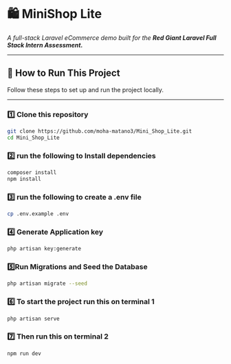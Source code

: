 # 🛍️ MiniShop Lite  
*A full-stack Laravel eCommerce demo built for the **Red Giant Laravel Full Stack Intern Assessment.***

---

## 🚀 How to Run This Project

Follow these steps to set up and run the project locally.

---

### 1️⃣ Clone this repository
```bash
git clone https://github.com/moha-matano3/Mini_Shop_Lite.git
cd Mini_Shop_Lite
```
### 2️⃣ run the following to Install dependencies
```bash
composer install
npm install
```
### 3️⃣ run the following to create a .env file
```bash
cp .env.example .env
```
### 4️⃣ Generate Application key
```bash
php artisan key:generate
```
### 5️⃣Run Migrations and Seed the Database
```bash
php artisan migrate --seed
```
### 6️⃣ To start the project run this on terminal 1
```bash
php artisan serve
```
### 7️⃣ Then run this on terminal 2
```bash
npm run dev
```
